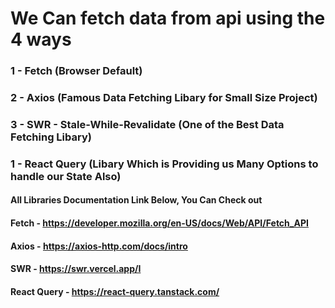 # We Can fetch data from api using the 4 ways 

### 1 - Fetch (Browser Default)
### 2 - Axios (Famous Data Fetching Libary for Small Size Project)
### 3 - SWR - Stale-While-Revalidate (One of the Best Data Fetching Libary)
### 1 - React Query (Libary Which is Providing us Many Options to handle our State Also)


#### All Libraries Documentation Link Below, You Can Check out 

#### Fetch - https://developer.mozilla.org/en-US/docs/Web/API/Fetch_API
#### Axios - https://axios-http.com/docs/intro
#### SWR - https://swr.vercel.app/I
#### React Query - https://react-query.tanstack.com/
